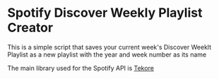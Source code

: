 # Spotify Discover Weekly Playlist Creator

This is a simple script that saves your current week's Discover Weeklt Playlist as a new playlist with the year and week number as its name

The main library used for the Spotify API is [Tekore](https://tekore.readthedocs.io/en/stable/)